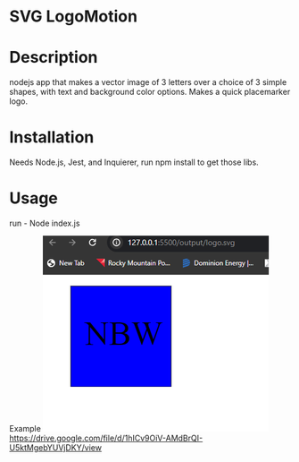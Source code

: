 # SVG LogoMotion

# Description
nodejs app that makes a vector image of 3 letters over a choice of 3 simple shapes, with text and background color options. Makes a quick placemarker logo. 

# Installation
Needs Node.js, Jest, and Inquierer, run npm install to get those libs. 

# Usage
run - Node index.js

Example
![Alt text](images/PropPlannerLogo.png)
https://drive.google.com/file/d/1hICv9OiV-AMdBrQI-U5ktMgebYUVjDKY/view
